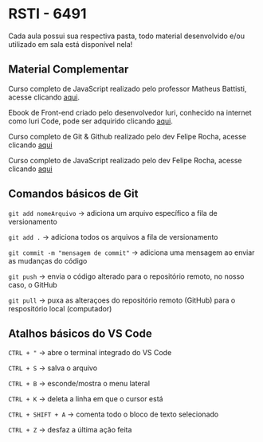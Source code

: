# RSTI - 6491

Cada aula possui sua respectiva pasta, todo material  desenvolvido e/ou utilizado em sala está disponível nela!

## Material Complementar

Curso completo de JavaScript realizado pelo professor Matheus Battisti, acesse clicando [aqui](https://youtube.com/playlist?list=PLnDvRpP8BneysKU8KivhnrVaKpILD3gZ6&si=h30Jd733yCFZ99Z9).

Ebook de Front-end criado pelo desenvolvedor Iuri, conhecido na internet como Iuri Code, pode ser adquirido clicando [aqui](https://iuricode.com/efront/).

Curso completo de Git & Github realizado pelo dev Felipe Rocha, acesse clicando [aqui](https://youtu.be/Yp0RRTdtkqY?si=u_8Gw1H6bFB1gAof)

Curso completo de JavaScript realizado pelo dev Felipe Rocha, acesse clicando [aqui](https://youtube.com/playlist?list=PLm-VCNNTu3LnlPhqxx03kvjQd3qF6EBdz&si=weLjukWlcXLG1nTW)


## Comandos básicos de Git

`git add nomeArquivo` -> adiciona um arquivo específico a fila de versionamento

`git add .` -> adiciona todos os arquivos a fila de versionamento

`git commit -m "mensagem de commit"` -> adiciona uma mensagem ao enviar as mudanças do código

`git push` -> envia o código alterado para o repositório remoto, no nosso caso, o GitHub

`git pull` -> puxa as alteraçoes do repositório remoto (GitHub) para o respositório local (computador)


## Atalhos básicos do VS Code

`CTRL + "` -> abre o terminal integrado do VS Code

`CTRL + S` -> salva o arquivo

`CTRL + B` -> esconde/mostra o menu lateral

`CTRL + K` -> deleta a linha em que o cursor está

`CTRL + SHIFT + A` -> comenta todo o bloco de texto selecionado

`CTRL + Z` -> desfaz a última ação feita